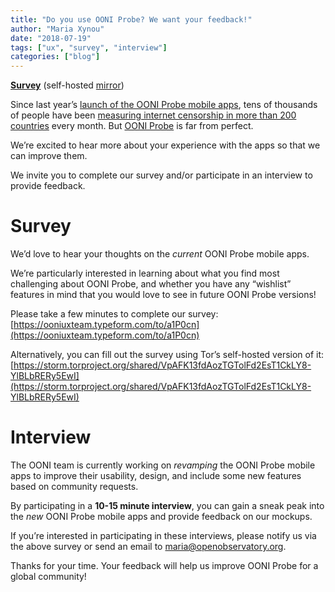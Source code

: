 ```yaml
---
title: "Do you use OONI Probe? We want your feedback!"
author: "Maria Xynou"
date: "2018-07-19"
tags: ["ux", "survey", "interview"]
categories: ["blog"]
---
```


**[Survey](https://ooniuxteam.typeform.com/to/a1P0cn)** (self-hosted [mirror](https://storm.torproject.org/shared/VpAFK13fdAozTGTolFd2EsT1CkLY8-YlBLbRERy5EwI))

Since last year’s [launch of the OONI Probe mobile apps](https://ooni.torproject.org/post/ooni-mobile-app/), tens of
thousands of people have been [measuring internet censorship in more than 200 countries](https://api.ooni.io/stats) every month. But [OONI Probe](https://ooni.torproject.org/install/) is far from perfect.

We’re excited to hear more about your experience with the apps so that
we can improve them.

We invite you to complete our survey and/or participate in an interview
to provide feedback.

# Survey

We’d love to hear your thoughts on the *current* OONI Probe mobile apps.

We’re particularly interested in learning about what you find most
challenging about OONI Probe, and whether you have any “wishlist”
features in mind that you would love to see in future OONI Probe
versions!

Please take a few minutes to complete our survey:
[https://ooniuxteam.typeform.com/to/a1P0cn](https://ooniuxteam.typeform.com/to/a1P0cn)

Alternatively, you can fill out the survey using Tor’s self-hosted
version of it:
[https://storm.torproject.org/shared/VpAFK13fdAozTGTolFd2EsT1CkLY8-YlBLbRERy5EwI](https://storm.torproject.org/shared/VpAFK13fdAozTGTolFd2EsT1CkLY8-YlBLbRERy5EwI)

# Interview

The OONI team is currently working on *revamping* the OONI Probe mobile
apps to improve their usability, design, and include some new features
based on community requests.

By participating in a **10-15 minute interview**, you can gain a sneak
peak into the *new* OONI Probe mobile apps and provide feedback on our
mockups.

If you’re interested in participating in these interviews, please notify
us via the above survey or send an email to
[maria@openobservatory.org](mailto:maria@openobservatory.org).

Thanks for your time. Your feedback will help us improve OONI Probe for
a global community!
